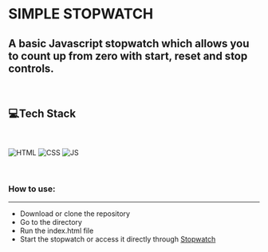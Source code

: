 # SIMPLE STOPWATCH

## A basic Javascript stopwatch which allows you to count up from zero with start, reset and stop controls. 

<br>

## 💻Tech Stack
<br>

![HTML](https://img.shields.io/badge/html5%20-%23E34F26.svg?&style=for-the-badge&logo=html5&logoColor=white)
![CSS](https://img.shields.io/badge/css3%20-%231572B6.svg?&style=for-the-badge&logo=css3&logoColor=white)
![JS](https://img.shields.io/badge/javascript%20-%23323330.svg?&style=for-the-badge&logo=javascript&logoColor=%23F7DF1E)

<br>

### How to use:

---

- Download or clone the repository
- Go to the directory
- Run the index.html file
- Start the stopwatch or access it directly through <a href="https://baba-yaga-1.github.io/WebDev_22/Stopwatch/">Stopwatch</a>


<br>


